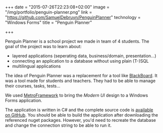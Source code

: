 +++
date = "2015-07-26T22:23:08+02:00"
image = "/img/portfolio/penguin-planner.png"
link = "https://github.com/SamuelDebruyn/PenguinPlanner"
technology = "Windows Forms"
title = "Penguin Planner"

+++

Penguin Planner is a school project we made in team of 4 students. The goal of the project was to learn about:

* layered applications (seperating data, business/domain, presentation...)
* connecting an application to a database without using plain (T-)SQL
* multilingual applications

The idea of Penguin Planner was a replacement for a tool like [BlackBoard](http://blackboard.com). It was a tool made for students and teachers. They had to be able to manage their courses, tasks, tests...

We used [MetroFramework](https://github.com/viperneo/winforms-modernui) to bring the *Modern UI* design to a Windows Forms application.

The application is written in C# and the complete source code is [available on GitHub](https://github.com/SamuelDebruyn/PenguinPlanner). You should be able to build the application after downloading the referenced nuget packages. However, you'd need to recreate the database and change the connection string to be able to run it. 
